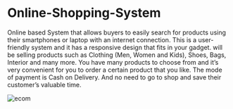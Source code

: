 # Online-Shopping-System

Online based System that allows buyers to easily search for products using their smartphones or laptop with an internet connection. This is a user-friendly system and it has a responsive design that fits in your gadget. will be selling products such as Clothing (Men, Women and Kids), Shoes, Bags, Interior and many more. You have many products to choose from and it’s very convenient for you to order a certain product that you like. The mode of payment is Cash on Delivery. And no need to go to shop and save their customer’s valuable time.

![ecom](https://user-images.githubusercontent.com/43198468/185631974-7bfef629-6a70-436a-bde6-f724def30e50.png)
